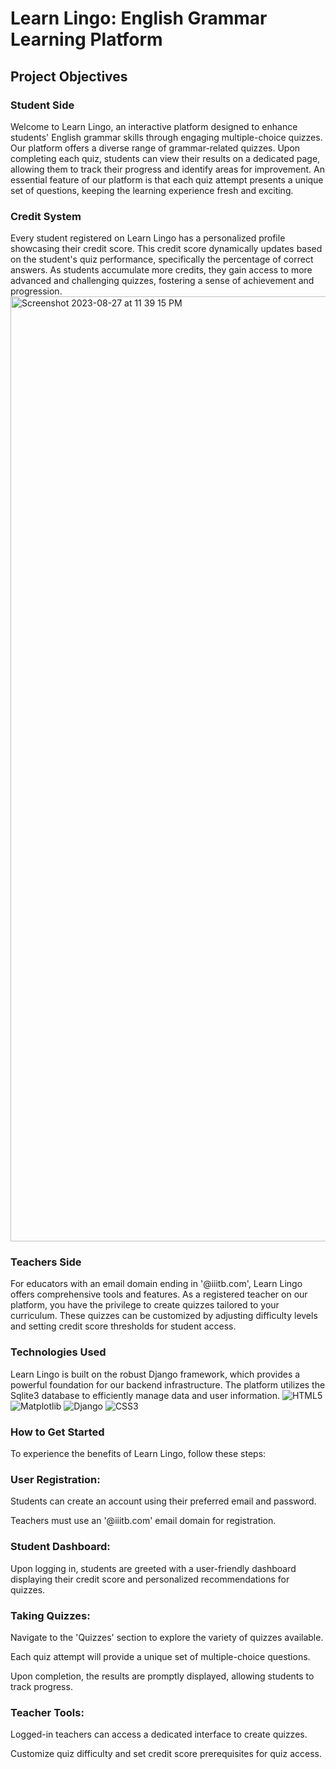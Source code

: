 # Learn Lingo: English Grammar Learning Platform 

## Project Objectives 

### Student Side 

Welcome to Learn Lingo, an interactive platform designed to enhance students' English grammar skills through engaging multiple-choice quizzes. Our platform offers a diverse range of grammar-related quizzes. Upon completing each quiz, students can view their results on a dedicated page, allowing them to track their progress and identify areas for improvement. An essential feature of our platform is that each quiz attempt presents a unique set of questions, keeping the learning experience fresh and exciting. 


### Credit System 

Every student registered on Learn Lingo has a personalized profile showcasing their credit score. This credit score dynamically updates based on the student's quiz performance, specifically the percentage of correct answers. As students accumulate more credits, they gain access to more advanced and challenging quizzes, fostering a sense of achievement and progression. 
<img width="1512" alt="Screenshot 2023-08-27 at 11 39 15 PM" src="https://github.com/ShreyankGopal/ZenseProject/assets/122385347/7b25e5c2-b3d6-48a4-a661-483d94a128b1">

### Teachers Side 

For educators with an email domain ending in '@iiitb.com', Learn Lingo offers comprehensive tools and features. As a registered teacher on our platform, you have the privilege to create quizzes tailored to your curriculum. These quizzes can be customized by adjusting difficulty levels and setting credit score thresholds for student access. 

### Technologies Used 

Learn Lingo is built on the robust Django framework, which provides a powerful foundation for our backend infrastructure. The platform utilizes the Sqlite3 database to efficiently manage data and user information. ![HTML5](https://img.shields.io/badge/html5-%23E34F26.svg?style=for-the-badge&logo=html5&logoColor=white) ![Matplotlib](https://img.shields.io/badge/Matplotlib-%23ffffff.svg?style=for-the-badge&logo=Matplotlib&logoColor=black) ![Django](https://img.shields.io/badge/django-%23092E20.svg?style=for-the-badge&logo=django&logoColor=white) ![CSS3](https://img.shields.io/badge/css3-%231572B6.svg?style=for-the-badge&logo=css3&logoColor=white)

### How to Get Started 

To experience the benefits of Learn Lingo, follow these steps: 

### User Registration: 

Students can create an account using their preferred email and password. 

Teachers must use an '@iiitb.com' email domain for registration. 

### Student Dashboard: 

Upon logging in, students are greeted with a user-friendly dashboard displaying their credit score and personalized recommendations for quizzes. 

### Taking Quizzes: 

Navigate to the 'Quizzes' section to explore the variety of quizzes available. 

Each quiz attempt will provide a unique set of multiple-choice questions. 

Upon completion, the results are promptly displayed, allowing students to track progress. 

### Teacher Tools: 

Logged-in teachers can access a dedicated interface to create quizzes. 

Customize quiz difficulty and set credit score prerequisites for quiz access. 



